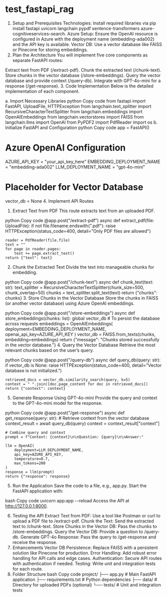 # test_fastapi_rag

1. Setup and Prerequisites
Technologies: Install required libraries via pip install fastapi uvicorn langchain pypdf sentence-transformers azure-cognitiveservices-search.
Azure Setup: Ensure the OpenAI resource is configured in Azure with the deployment name (embedding-ada002) and the API key is available.
Vector DB: Use a vector database like FAISS or Pinecone for storing embeddings.
2. Plan the Architecture
You will implement five core components as separate FastAPI routes:

Extract text from PDF (/extract-pdf).
Chunk the extracted text (/chunk-text).
Store chunks in the vector database (/store-embeddings).
Query the vector database and provide context (/query-db).
Integrate with GPT-4o-mini for a response (/get-response).
3. Code Implementation
Below is the detailed implementation of each component.

a. Import Necessary Libraries
python
Copy code
from fastapi import FastAPI, UploadFile, HTTPException
from langchain.text_splitter import RecursiveCharacterTextSplitter
from langchain.embeddings import OpenAIEmbeddings
from langchain.vectorstores import FAISS
from langchain.llms import OpenAI
from PyPDF2 import PdfReader
import os
b. Initialize FastAPI and Configuration
python
Copy code
app = FastAPI()

# Azure OpenAI Configuration
AZURE_API_KEY = "your_api_key_here"
EMBEDDING_DEPLOYMENT_NAME = "embedding-ada002"
LLM_DEPLOYMENT_NAME = "gpt-4o-mini"

# Placeholder for Vector Database
vector_db = None
4. Implement API Routes
1. Extract Text from PDF
This route extracts text from an uploaded PDF.

python
Copy code
@app.post("/extract-pdf")
async def extract_pdf(file: UploadFile):
    if not file.filename.endswith(".pdf"):
        raise HTTPException(status_code=400, detail="Only PDF files are allowed")
    
    reader = PdfReader(file.file)
    text = ""
    for page in reader.pages:
        text += page.extract_text()
    return {"text": text}
2. Chunk the Extracted Text
Divide the text into manageable chunks for embedding.

python
Copy code
@app.post("/chunk-text")
async def chunk_text(text: str):
    text_splitter = RecursiveCharacterTextSplitter(chunk_size=500, chunk_overlap=50)
    chunks = text_splitter.split_text(text)
    return {"chunks": chunks}
3. Store Chunks in the Vector Database
Store the chunks in FAISS (or another vector database) using Azure OpenAI embeddings.

python
Copy code
@app.post("/store-embeddings")
async def store_embeddings(chunks: list):
    global vector_db  # To persist the database across requests
    embeddings = OpenAIEmbeddings(
        deployment=EMBEDDING_DEPLOYMENT_NAME,
        openai_api_key=AZURE_API_KEY
    )
    vector_db = FAISS.from_texts(chunks, embedding=embeddings)
    return {"message": "Chunks stored successfully in the vector database."}
4. Query the Vector Database
Retrieve the most relevant chunks based on the user’s query.

python
Copy code
@app.post("/query-db")
async def query_db(query: str):
    if vector_db is None:
        raise HTTPException(status_code=400, detail="Vector database is not initialized.")
    
    retrieved_docs = vector_db.similarity_search(query, k=5)
    context = " ".join([doc.page_content for doc in retrieved_docs])
    return {"context": context}
5. Generate Response Using GPT-4o-mini
Provide the query and context to the GPT-4o-mini model for the response.

python
Copy code
@app.post("/get-response")
async def get_response(query: str):
    # Retrieve context from the vector database
    context_result = await query_db(query)
    context = context_result["context"]
    
    # Combine query and context
    prompt = f"Context: {context}\n\nQuestion: {query}\n\nAnswer:"
    
    llm = OpenAI(
        deployment=LLM_DEPLOYMENT_NAME,
        api_key=AZURE_API_KEY,
        temperature=0.7,
        max_tokens=200
    )
    response = llm(prompt)
    return {"response": response}
5. Run the Application
Save the code to a file, e.g., app.py. Start the FastAPI application with:

bash
Copy code
uvicorn app:app --reload
Access the API at http://127.0.0.1:8000.

6. Testing the API
Extract Text from PDF:
Use a tool like Postman or curl to upload a PDF file to /extract-pdf.
Chunk the Text:
Send the extracted text to /chunk-text.
Store Chunks in the Vector DB:
Pass the chunks to /store-embeddings.
Query the Vector DB:
Provide a question to /query-db.
Generate GPT-4o Response:
Pass the query to /get-response and receive the response.
7. Enhancements
Vector DB Persistence: Replace FAISS with a persistent solution like Pinecone for production.
Error Handling: Add robust error handling for API calls and edge cases.
Authentication: Secure API routes with authentication if needed.
Testing: Write unit and integration tests for each route.
8. Folder Structure
bash
Copy code
project/
├── app.py                # Main FastAPI application
├── requirements.txt      # Python dependencies
├── data/                 # Directory for uploaded PDFs (optional)
└── tests/                # Unit and integration tests
